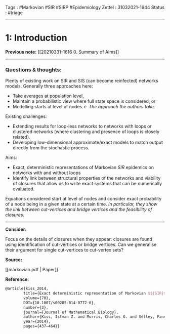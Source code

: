 Tags :   #Markovian #SIR #SIRP #Epidemiology 
Zettel :  31032021-1644
Status : #triage 

-----

# 1: Introduction

**Previous note:** [[20210331-1616 0. Summary of Aims]]

-----

### Questions & thoughts:

Plenty of existing work on SIR and SIS (can become reinfected) networks models. Generally three approaches here:
- Take averages at population level,
- Maintain a probabilistic view where full state space is considered, or
- Modelling starts at level of nodes <- _The approach the authors take._

Existing challenges:
- Extending results for loop-less networks to networks with loops or clustered networks (where clustering and presence of loops is closely related).
- Developing low-dimensional approximate/exact models to match output directly from the stochastic process.

Aims:
- Exact, deterministic representations of Markovian $SIR$ epidemics on networks with and without loops
- Identify link between structural properties of the networks and viability of closures that allow us to write exact systems that can be numerically evaluated.

Equations considered start at level of nodes and consider exact probability of a node being in a given state at a certain time. _In particular, they show the link between cut-vertices and bridge vertices and the feasibility of closures._


-----
 
**Consider:**

Focus on the details of closures when they appear: closures are found using identification of cut-vertices or bridge vertices. Can we generalise their argument for single cut-vertices to cut-vertex sets?


**Source:** 

[[markovian.pdf | Paper]]


**Reference:** 

```tex
@article{kiss_2014, 
		title={Exact deterministic representation of Markovian $${SIR}$$ epidemics on networks with and without loops},
		volume={70}, 
		DOI={10.1007/s00285-014-0772-0}, 
		number={3}, 
		journal={Journal of Mathematical Biology}, 
		author={Kiss, Istvan Z. and Morris, Charles G. and Sélley, Fanni and Simon, Péter L. and Wilkinson, Robert R.}, 
		year={2014}, 
		pages={437–464}}
```
